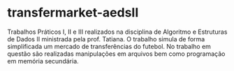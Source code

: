 # transfermarket-aedsII
Trabalhos Práticos I, II e III realizados na disciplina de Algoritmo e Estruturas de Dados II ministrada pela prof. Tatiana. O trabalho simula de forma simplificada um mercado de transferências do futebol. No trabalho em questão são realizadas manipulações em arquivos bem como programação em memória secundária.

